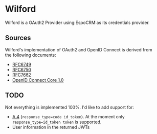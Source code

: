# Wilford

Wilford is a OAuth2 Provider using EspoCRM as its credentials provider.

## Sources
Wilford's implementation of OAuth2 and OpenID Connect is derived from the following documents:
- [RFC6749](https://datatracker.ietf.org/doc/html/rfc6749)
- [RFC6750](https://datatracker.ietf.org/doc/html/rfc6750)
- [RFC7662](https://datatracker.ietf.org/doc/html/rfc7662)
- [OpenID Connect Core 1.0](https://openid.net/specs/openid-connect-core-1_0.html)

## TODO
Not everything is implemented 100%. I'd like to add support for:
- [A.4](https://openid.net/specs/openid-connect-core-1_0.html#code-id_tokenExample) (`response_type=code id_token`).
At the moment only `response_type=id_token token` is supported.
- User information in the returned JWTs